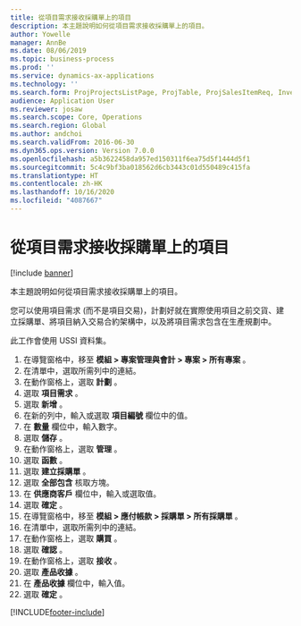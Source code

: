 ```yaml
---
title: 從項目需求接收採購單上的項目
description: 本主題說明如何從項目需求接收採購單上的項目。
author: Yowelle
manager: AnnBe
ms.date: 08/06/2019
ms.topic: business-process
ms.prod: ''
ms.service: dynamics-ax-applications
ms.technology: ''
ms.search.form: ProjProjectsListPage, ProjTable, ProjSalesItemReq, InventItemIdLookupSimple, PurchCreateFromSalesOrder, VendAccountItemLookup, PurchTable, PurchEditLines
audience: Application User
ms.reviewer: josaw
ms.search.scope: Core, Operations
ms.search.region: Global
ms.author: andchoi
ms.search.validFrom: 2016-06-30
ms.dyn365.ops.version: Version 7.0.0
ms.openlocfilehash: a5b3622458da957ed150311f6ea75d5f1444d5f1
ms.sourcegitcommit: 5c4c9bf3ba018562d6cb3443c01d550489c415fa
ms.translationtype: HT
ms.contentlocale: zh-HK
ms.lasthandoff: 10/16/2020
ms.locfileid: "4087667"
---
```

# <a name="receive-items-on-purchase-order-from-item-requirement"></a>從項目需求接收採購單上的項目

[!include [banner](../../includes/banner.md)]

本主題說明如何從項目需求接收採購單上的項目。

您可以使用項目需求 (而不是項目交易)，計劃好就在實際使用項目之前交貨、建立採購單、將項目納入交易合約架構中，以及將項目需求包含在生產規劃中。 

此工作會使用 USSI 資料集。

1. 在導覽窗格中，移至 **模組 > 專案管理與會計 > 專案 > 所有專案** 。
2. 在清單中，選取所需列中的連結。
3. 在動作窗格上，選取 **計劃** 。
4. 選取 **項目需求** 。
5. 選取 **新增** 。
6. 在新的列中，輸入或選取 **項目編號** 欄位中的值。
7. 在 **數量** 欄位中，輸入數字。
8. 選取 **儲存** 。
9. 在動作窗格上，選取 **管理** 。
10. 選取 **函數** 。
11. 選取 **建立採購單** 。
12. 選取 **全部包含** 核取方塊。
13. 在 **供應商客戶** 欄位中，輸入或選取值。
14. 選取 **確定** 。
15. 在導覽窗格中，移至 **模組 > 應付帳款 > 採購單 > 所有採購單** 。
16. 在清單中，選取所需列中的連結。
17. 在動作窗格上，選取 **購買** 。
18. 選取 **確認** 。
19. 在動作窗格上，選取 **接收** 。
20. 選取 **產品收據** 。
21. 在 **產品收據** 欄位中，輸入值。
22. 選取 **確定** 。



[!INCLUDE[footer-include](../../includes/footer-banner.md)]